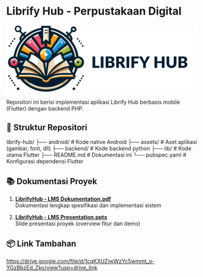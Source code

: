 # Librify Hub - Perpustakaan Digital

![Librify Hub Logo](assets/logo.png)

Repositori ini berisi implementasi aplikasi Librify Hub berbasis mobile (Flutter) dengan backend PHP.

## 📁 Struktur Repositori
librify-hub/
├── android/ # Kode native Android
├── assets/ # Aset aplikasi (gambar, font, dll)
├── backend/ # Kode backend python
├── lib/ # Kode utama Flutter
├── README.md # Dokumentasi ini
└── pubspec.yaml # Konfigurasi dependensi Flutter


## 📚 Dokumentasi Proyek

1. **[LibrifyHub - LMS Dokumentation.pdf](#)**  
   Dokumentasi lengkap spesifikasi dan implementasi sistem

2. **[LibrifyHub - LMS Presentation.pptx](#)**  
   Slide presentasi proyek (overview fitur dan demo)

## 📦 Link Tambahan
https://drive.google.com/file/d/1cqKXUZiwWzYc5wmmt_o-YGzBbzEd_Zko/view?usp=drive_link

